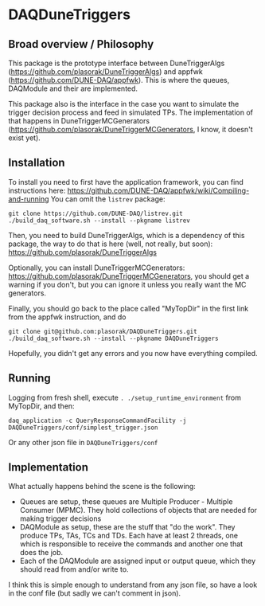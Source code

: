 # DAQDuneTriggers

## Broad overview / Philosophy

This package is the prototype interface between DuneTriggerAlgs (https://github.com/plasorak/DuneTriggerAlgs) and appfwk (https://github.com/DUNE-DAQ/appfwk). This is where the queues, DAQModule and their are implemented.

This package also is the interface in the case you want to simulate the trigger decision process and feed in simulated TPs. The implementation of that happens in DuneTriggerMCGenerators (https://github.com/plasorak/DuneTriggerMCGenerators, I know, it doesn't exist yet).

## Installation
To install you need to first have the application framework, you can find instructions here: https://github.com/DUNE-DAQ/appfwk/wiki/Compiling-and-running
You can omit the `listrev` package:

```
git clone https://github.com/DUNE-DAQ/listrev.git
./build_daq_software.sh --install --pkgname listrev
```

Then, you need to build DuneTriggerAlgs, which is a dependency of this package, the way to do that is here (well, not really, but soon): https://github.com/plasorak/DuneTriggerAlgs

Optionally, you can install DuneTriggerMCGenerators: https://github.com/plasorak/DuneTriggerMCGenerators, you should get a warning if you don't, but you can ignore it unless you really want the MC generators.

Finally, you should go back to the place called "MyTopDir" in the first link from the appfwk instruction, and do

```
git clone git@github.com:plasorak/DAQDuneTriggers.git
./build_daq_software.sh --install --pkgname DAQDuneTriggers
```

Hopefully, you didn't get any errors and you now have everything compiled.

## Running
Logging from fresh shell, execute `. ./setup_runtime_environment` from MyTopDir, and then:
```
daq_application -c QueryResponseCommandFacility -j DAQDuneTriggers/conf/simplest_trigger.json
```

Or any other json file in `DAQDuneTriggers/conf`

## Implementation

What actually happens behind the scene is the following:
 - Queues are setup, these queues are Multiple Producer - Multiple Consumer (MPMC). They hold collections of objects that are needed for making trigger decisions
 - DAQModule as setup, these are the stuff that "do the work". They produce TPs, TAs, TCs and TDs. Each have at least 2 threads, one which is responsible to receive the commands and another one that does the job.
 - Each of the DAQModule are assigned input or output queue, which they should read from and/or write to.
 
I think this is simple enough to understand from any json file, so have a look in the conf file (but sadly we can't comment in json).
